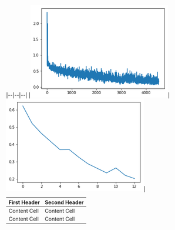 |--|--|--|
|![](2020-3-20-train_bce.png)|![](2020-3-20-train_logloss.png)|


| First Header  | Second Header |
| ------------- | ------------- |
| Content Cell  | Content Cell  |
| Content Cell  | Content Cell  |